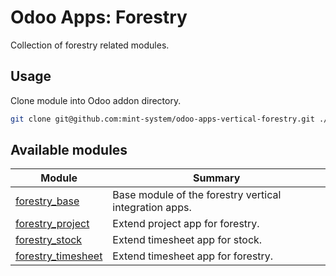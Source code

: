 # Odoo Apps: Forestry

Collection of forestry related modules.

## Usage

Clone module into Odoo addon directory.

```bash
git clone git@github.com:mint-system/odoo-apps-vertical-forestry.git ./addons/vertical_forestry
```

## Available modules

| Module | Summary |
| --- | --- |
| [forestry_base](forestry_base) |         Base module of the forestry vertical integration apps. |
| [forestry_project](forestry_project) |         Extend project app for forestry. |
| [forestry_stock](forestry_stock) |         Extend timesheet app for stock. |
| [forestry_timesheet](forestry_timesheet) |         Extend timesheet app for forestry. |
